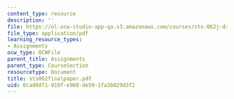 ```yaml
---
content_type: resource
description: ''
file: https://ol-ocw-studio-app-qa.s3.amazonaws.com/courses/sts-062j-drugs-politics-and-culture-spring-2006/0cad0df1919fe968de591fa3b029d3f2_sts062finalpaper.pdf
file_type: application/pdf
learning_resource_types:
- Assignments
ocw_type: OCWFile
parent_title: Assignments
parent_type: CourseSection
resourcetype: Document
title: sts062finalpaper.pdf
uid: 0cad0df1-919f-e968-de59-1fa3b029d3f2
---
```

